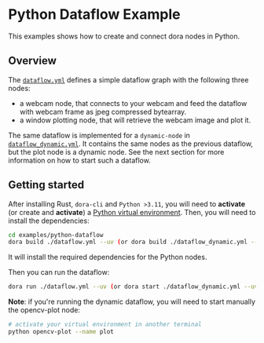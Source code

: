 # Python Dataflow Example

This examples shows how to create and connect dora nodes in Python.

## Overview

The [`dataflow.yml`](./dataflow.yml) defines a simple dataflow graph with the following three nodes:

- a webcam node, that connects to your webcam and feed the dataflow with webcam frame as jpeg compressed bytearray.
- a window plotting node, that will retrieve the webcam image and plot it.

The same dataflow is implemented for a `dynamic-node` in [`dataflow_dynamic.yml`](./dataflow_dynamic.yml). It contains
the same nodes as the previous dataflow, but the plot node is a dynamic node. See the next section for more
information on how to start such a dataflow.

## Getting started

After installing Rust, `dora-cli` and `Python >3.11`, you will need to **activate** (or create and **activate**) a
[Python virtual environment](https://docs.python.org/3/library/venv.html).
Then, you will need to install the dependencies:

```bash
cd examples/python-dataflow
dora build ./dataflow.yml --uv (or dora build ./dataflow_dynamic.yml --uv)
```

It will install the required dependencies for the Python nodes.

Then you can run the dataflow:

```bash
dora run ./dataflow.yml --uv (or dora start ./dataflow_dynamic.yml --uv)
```

**Note**: if you're running the dynamic dataflow, you will need to start manually the opencv-plot node:

```bash
# activate your virtual environment in another terminal
python opencv-plot --name plot
```
